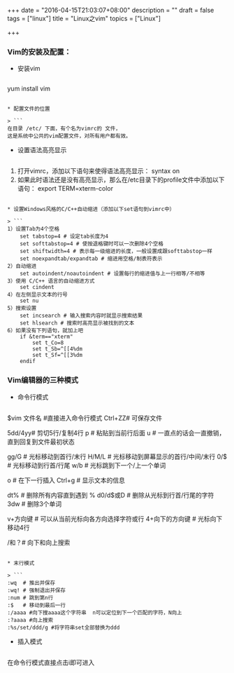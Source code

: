 +++
date = "2016-04-15T21:03:07+08:00"
description = ""
draft = false
tags = ["linux"]
title = "Linux之vim"
topics = ["Linux"]

+++

### Vim的安装及配置：
* 安装vim

> ```
yum install vim
```

* 配置文件的位置

> ```
在目录 /etc/ 下面，有个名为vimrc的 文件，
这是系统中公共的vim配置文件，对所有用户都有效。
```

* 设置语法高亮显示

> ```
1) 打开vimrc，添加以下语句来使得语法高亮显示：
    syntax on
2) 如果此时语法还是没有高亮显示，那么在/etc目录下的profile文件中添加以下语句：
    export TERM=xterm-color
```

* 设置Windows风格的C/C++自动缩进（添加以下set语句到vimrc中）

> ```
1）设置Tab为4个空格
    set tabstop=4 # 设定tab长度为4
    set softtabstop=4 # 使按退格键时可以一次删除4个空格
    set shiftwidth=4 # 表示每一级缩进的长度，一般设置成跟softtabstop一样
    set noexpandtab/expandtab # 缩进用空格/制表符表示
2）自动缩进
    set autoindent/noautoindent # 设置每行的缩进值与上一行相等/不相等
3）使用 C/C++ 语言的自动缩进方式
    set cindent
4）在左侧显示文本的行号
    set nu
5）搜索设置
    set incsearch # 输入搜索内容时就显示搜索结果
    set hlsearch # 搜索时高亮显示被找到的文本
6）如果没有下列语句，就加上吧
    if &term=="xterm"
        set t_Co=8
        set t_Sb=^[[4%dm
        set t_Sf=^[[3%dm
    endif
```


### Vim编辑器的三种模式
* 命令行模式

> ```
$vim 文件名 #直接进入命令行模式
Ctrl+ZZ# 可保存文件

5dd/4yy# 剪切5行/复制4行
p      # 粘贴到当前行后面
u      # 一直点的话会一直撤销，直到回复到文件最初状态

gg/G   # 光标移动到首行/末行
H/M/L  # 光标移动到屏幕显示的首行/中间/末行
0/$    # 光标移动到行首/行尾
w/b    # 光标跳到下一个/上一个单词

o      # 在下一行插入
Ctrl+g # 显示文本的信息

dt%      # 删除所有内容直到遇到 %
d0/d$或D # 删除从光标到行首/行尾的字符
3dw      # 删除3个单词

v+方向键       # 可以从当前光标向各方向选择字符或行
4+向下的方向键 # 光标向下移动4行

/和？# 向下和向上搜索
```

* 末行模式

> ```
:wq  # 推出并保存
:wq! # 强制退出并保存
:num # 跳到第n行
:$	 # 移动到最后一行
:/aaaa #向下搜aaaa这个字符串  n可以定位到下一个匹配的字符，N向上
:?aaaa #向上搜索
:%s/set/ddd/g #将字符串set全部替换为ddd
```

* 插入模式

> ```
在命令行模式直接点击i即可进入
```
	